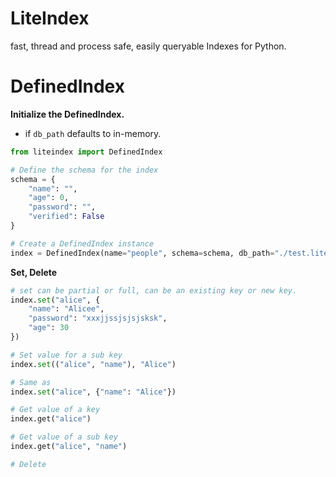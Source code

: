 # LiteIndex
fast, thread and process safe, easily queryable Indexes for Python.


# DefinedIndex

**Initialize the DefinedIndex.**
- if `db_path` defaults to in-memory.

```python
from liteindex import DefinedIndex

# Define the schema for the index
schema = {
    "name": "",
    "age": 0,
    "password": "",
    "verified": False
}

# Create a DefinedIndex instance
index = DefinedIndex(name="people", schema=schema, db_path="./test.liteindex")
```

**Set, Delete**
```python
# set can be partial or full, can be an existing key or new key.
index.set("alice", {
    "name": "Alicee",
    "password": "xxxjjssjsjsjsksk",
    "age": 30
})

# Set value for a sub key
index.set(("alice", "name"), "Alice")

# Same as
index.set("alice", {"name": "Alice"})

# Get value of a key
index.get("alice")

# Get value of a sub key
index.get("alice", "name")

# Delete
```
